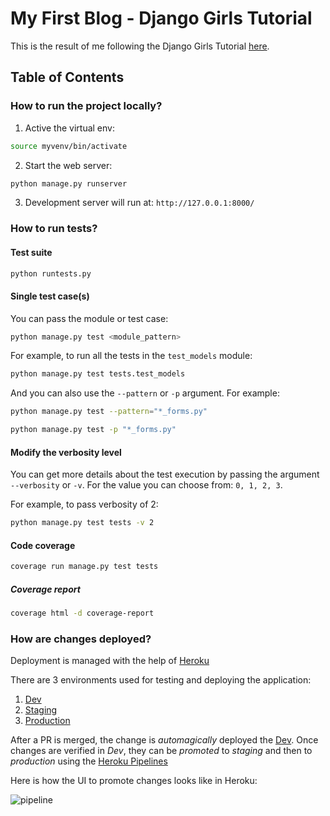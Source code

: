 # My First Blog - Django Girls Tutorial

This is the result of me following the Django Girls Tutorial [here](https://tutorial.djangogirls.org/en/).

## Table of Contents

### How to run the project locally?
1. Active the virtual env:
```bash
source myvenv/bin/activate
```

2. Start the web server:
```bash
python manage.py runserver
```

3. Development server will run at: `http://127.0.0.1:8000/`

### How to run tests?

#### Test suite
```bash
python runtests.py
```

#### Single test case(s)

You can pass the module or test case:

```bash
python manage.py test <module_pattern> 
```

For example, to run all the tests in the `test_models` module:

```bash
python manage.py test tests.test_models
```

And you can also use the `--pattern` or `-p` argument. For example:

```bash
python manage.py test --pattern="*_forms.py"
```

```bash
python manage.py test -p "*_forms.py"
```

#### Modify the verbosity level 

You can get more details about the test execution by passing the argument `--verbosity` or `-v`. For the value you can choose from: `0, 1, 2, 3`.

For example, to pass verbosity of 2: 
```bash
python manage.py test tests -v 2
```

#### Code coverage

```bash
coverage run manage.py test tests
```

##### Coverage report

```bash
coverage html -d coverage-report
```

### How are changes deployed?

Deployment is managed with the help of [Heroku](https://heroku.com/) 

There are 3 environments used for testing and deploying the application: 

1. [Dev](https://mignonnesaurus-dev.herokuapp.com/)
2. [Staging](https://mignonnesaurus-staging.herokuapp.com/)
3. [Production](https://mignonnesaurus.herokuapp.com/)

After a PR is merged, the change is _automagically_ deployed the  [Dev](https://mignonnesaurus-dev.herokuapp.com/). 
Once changes are verified in _Dev_, they can be _promoted_ to _staging_ and then to _production_ using the [Heroku Pipelines](https://devcenter.heroku.com/articles/pipelines)

Here is how the UI to promote changes looks like in Heroku: 

![pipeline](https://user-images.githubusercontent.com/615127/56868332-49efd500-69f1-11e9-8c3e-03141452dca0.png)